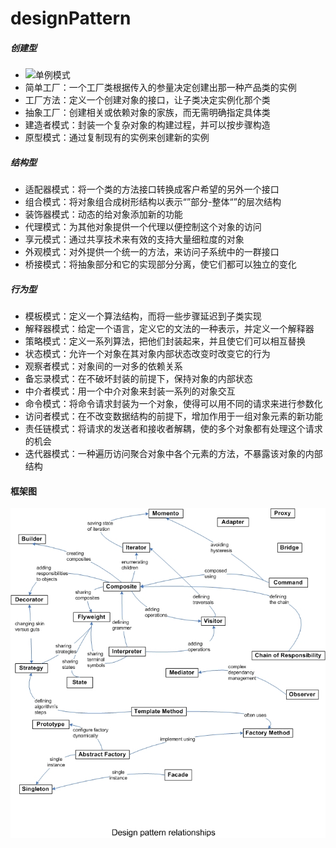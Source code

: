 # designPattern

##### 创建型

* ![单例模式](singleton/)
* 简单工厂：一个工厂类根据传入的参量决定创建出那一种产品类的实例
* 工厂方法：定义一个创建对象的接口，让子类决定实例化那个类
* 抽象工厂：创建相关或依赖对象的家族，而无需明确指定具体类
* 建造者模式：封装一个复杂对象的构建过程，并可以按步骤构造
* 原型模式：通过复制现有的实例来创建新的实例

##### 结构型

* 适配器模式：将一个类的方法接口转换成客户希望的另外一个接口
* 组合模式：将对象组合成树形结构以表示“”部分-整体“”的层次结构
* 装饰器模式：动态的给对象添加新的功能
* 代理模式：为其他对象提供一个代理以便控制这个对象的访问
* 享元模式：通过共享技术来有效的支持大量细粒度的对象
* 外观模式：对外提供一个统一的方法，来访问子系统中的一群接口
* 桥接模式：将抽象部分和它的实现部分分离，使它们都可以独立的变化

##### 行为型

* 模板模式：定义一个算法结构，而将一些步骤延迟到子类实现
* 解释器模式：给定一个语言，定义它的文法的一种表示，并定义一个解释器
* 策略模式：定义一系列算法，把他们封装起来，并且使它们可以相互替换
* 状态模式：允许一个对象在其对象内部状态改变时改变它的行为
* 观察者模式：对象间的一对多的依赖关系
* 备忘录模式：在不破坏封装的前提下，保持对象的内部状态
* 中介者模式：用一个中介对象来封装一系列的对象交互
* 命令模式：将命令请求封装为一个对象，使得可以用不同的请求来进行参数化
* 访问者模式：在不改变数据结构的前提下，增加作用于一组对象元素的新功能
* 责任链模式：将请求的发送者和接收者解耦，使的多个对象都有处理这个请求的机会
* 迭代器模式：一种遍历访问聚合对象中各个元素的方法，不暴露该对象的内部结构

#### 框架图
![diagram](Design_Pattern_Relationships.jpeg)